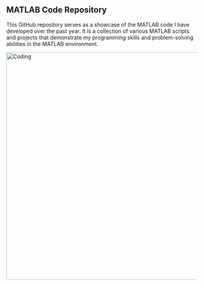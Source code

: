 ## MATLAB Code Repository

This GitHub repository serves as a showcase of the MATLAB code I have developed over the past year. It is a collection of various MATLAB scripts and projects that demonstrate my programming skills and problem-solving abilities in the MATLAB environment.




<img align="center" alt="Coding" width="600" src="https://i.imgur.com/ZY77Seh.png">
